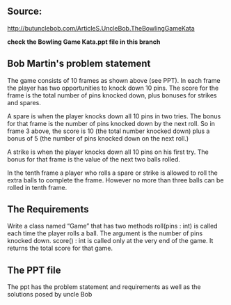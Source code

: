 ## Source:

http://butunclebob.com/ArticleS.UncleBob.TheBowlingGameKata

**check the Bowling Game Kata.ppt file in this branch**

## Bob Martin's problem statement

The game consists of 10 frames as shown above (see PPT). In each frame the player has
two opportunities to knock down 10 pins.  The score for the frame is the total
number of pins knocked down, plus bonuses for strikes and spares.

A spare is when the player knocks down all 10 pins in two tries.  The bonus for
that frame is the number of pins knocked down by the next roll.  So in frame 3
above, the score is 10 (the total number knocked down) plus a bonus of 5 (the
number of pins knocked down on the next roll.)

A strike is when the player knocks down all 10 pins on his first try.  The bonus
for that frame is the value of the next two balls rolled.

In the tenth frame a player who rolls a spare or strike is allowed to roll the extra
balls to complete the frame.  However no more than three balls can be rolled in
tenth frame.

## The Requirements

Write a class named “Game” that has two methods
roll(pins : int) is called each time the player rolls a ball.  The argument is the number of pins knocked down.
score() : int is called only at the very end of the game.  It returns the total score for that game.


## The PPT file
The ppt has the problem statement and requirements as well as the solutions posed by uncle Bob